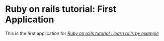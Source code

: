 # Ruby on rails tutorial: First Application

This is the first application for [*Ruby on rails tutorial : learn rails by example*](http://railstutotial.org/)